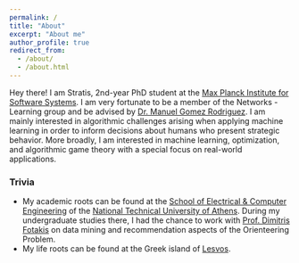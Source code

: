 ```yaml
---
permalink: /
title: "About"
excerpt: "About me"
author_profile: true
redirect_from: 
  - /about/
  - /about.html
---
```


Hey there! I am Stratis, 2nd-year PhD student at the [Max Planck Institute for Software Systems](https://www.mpi-sws.org/). I am very fortunate to be a member of the Networks - Learning group and be advised by [Dr. Manuel Gomez Rodriguez](https://people.mpi-sws.org/~manuelgr/index.html). I am mainly interested in algorithmic challenges arising when applying machine learning in order to inform decisions about humans who present strategic behavior. More broadly, I am interested in machine learning, optimization, and algorithmic game theory with a special focus on real-world applications.

### Trivia
* My academic roots can be found at the [School of Electrical & Computer Engineering](https://www.ece.ntua.gr/en) of the [National Technical University of Athens](https://www.ntua.gr/en/). During my undergraduate studies there, I had the chance to work with [Prof. Dimitris Fotakis](https://www.softlab.ntua.gr/~fotakis/) on data mining and recommendation aspects of the Orienteering Problem.
* My life roots can be found at the Greek island of [Lesvos](https://www.lesvos.com/index.html).
